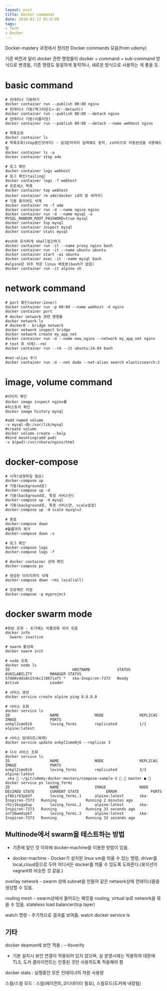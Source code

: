 ```yaml
---
layout: post
title: Docker commands
date: 2018-01-17 01:0:00
tags:
- Tech
- Docker
---
```


Docker-mastery 과정에서 정리한 Docker commands 모음(from udemy)

기존 버전과 달리 docker 관련 명령들이 docker + command + sub-command 방식으로 변경됨, 기존 명령도 동일하게 동작하나, 새로운 방식으로 사용하는 게 좋을 듯.

# basic command

    # 컨테이너 기동하기
    docker container run --publish 80:80 nginx
    # 컨테이너 기동(백그라운드=-d(--detach))
    docker container run --publish 80:80 --detach nginx
    # 컨테이너 기동(이름지정)
    docker container run --publish 80:80 --detach --name webhost nginx

    # 목록조회
    docker container ls
    # 목록조회(stop중인것까지) - 앞3문자까지 입력해도 동작, zsh이므로 자동완성을 사용해도 됨
    docker container ls -a
    docker container stop a4e

    # 로그 확인
    docker container logs webhost
    # 로그 확인(tailing)
    docker container logs -f webhost
    # 프로세스 목록
    docker container top webhost
    docker container rm a4e(docker id의 앞 세자리)
    # 기동 중이어도 삭제
    docker container rm -f a4e
    docker container run -d --name nginx nginx
    docker container run -d --name mysql -e MYSQL_RANDOM_ROOT_PASSWORD=true mysql
    docker container top mysql
    docker container inspect mysql
    docker container stats mysql

    #ssh와 유사하게 shell접근하기
    docker container run -it --name proxy nginx bash
    docker container run -it --name ubuntu ubuntu
    docker container start -ai ubuntu
    docker container exec -it --name mysql bash
    #alpine은 아주 작은 linux 배포본(bash가 없음)
    docker container run -it alpine sh

# network command

    # port 확인(outer:inner)
    docker container run -p 80:80 --name webhost -d nginx
    docker container port
    # docker network 관련 명령들
    docker network ls
    # docker0 - bridge network
    docker network inspect bridge
    docker network create my_app_net
    docker container run -d --name new_nginx --network my_app_net nginx
    # test 후 삭제(--rm)
    docker container run --rm --it ubuntu:14.04 bash

    #net-alias 주기
    docker container run -d --net dude --net-alias search elasticsearch:2

# image, volume command

    #이미지 확인
    docker image inspect nginx를
    #히스토리 확인
    docker image history mysql

    #add named volume
    -v mysql-db:/var/lib/mysql
    #create volumn
    docker volumn create --help
    #bind mounting(add pwd)
    -v $(pwd):/usr/share/nginx/html


# docker-compose

    # 시작(설정파일 필요)
    docker-compose up
    # 기동(background로)
    docker-compose up -d
    # 기동(background로, 특정 서비스만)
    docker-compose up -d mysql
    # 기동(background로, 특정 서비스만, scale설정)
    docker-compose up -d scale mysql=2

    # 종료
    docker-compose down
    #볼륨까지 제거
    docker-compose down -v

    # 로그 확인
    docker-compose logs
    docker-compose logs -f

    # docker container 상태 확인
    docker-compose ps

    # 생성된 이미지까지 삭제
    docker-compose down -rmi local(all)

    # 프로젝트 지정
    docker-compose -p myproject



# docker swarm mode

    #정보 조회 - 초기에는 비활성화 되어 있음
    docker info
      Swarm: inactive

    # swarm 활성화
    docker swarm init

    # node 조회
    docker node ls
    ID                            HOSTNAME            STATUS              AVAILABILITY        MANAGER STATUS
    57d08vdds8n1tn6c1l867iaft *   ska-Inspiron-7373   Ready               Active              Leader

    # 서비스 생성
    docker service create alpine ping 8.8.8.8

    # 서비스 조회
    docker service ls
    ID                  NAME                MODE                REPLICAS            IMAGE               PORTS
    onkpl2ime0j6        loving_fermi        replicated          1/1                 alpine:latest

    # 서비스 업데이트(복제)
    docker service update onkpl2ime0j6 --replicas 3

    # 다시 서비스 조회
    docker service ls
    ID                  NAME                MODE                REPLICAS            IMAGE               PORTS
    onkpl2ime0j6        loving_fermi        replicated          3/3                 alpine:latest
     ska  ~/git/udemy-docker-mastery/compose-sample-3   master ●  docker service ps loving_fermi
    ID                  NAME                IMAGE               NODE                DESIRED STATE       CURRENT STATE            ERROR               PORTS
    yf8kir63pbdf        loving_fermi.1      alpine:latest       ska-Inspiron-7373   Running             Running 2 minutes ago
    rhzj1kxgy6up        loving_fermi.2      alpine:latest       ska-Inspiron-7373   Running             Running 33 seconds ago
    znf26wmdspkf        loving_fermi.3      alpine:latest       ska-Inspiron-7373   Running             Running 33 seconds ago


## Multinode에서 swarm을 테스트하는 방법

- 기존에 알던 것 이외에 docker-machine을 이용한 방법이 있음.

- docker-machine - Docker가 설치된 linux vm을 띄울 수 있는 명령, driver를 local,cloud등으로 두어 어디서든 docker를 띄울 수 있도록 도와준다.(포지션이 vagrant와 비슷한 것 같음.)


overlay network - swarm 상에 subnet을 만들어 같은 network상에 컨테이너들을 생성할 수 있음.

routing mesh - swarm상에서 들어오는 패킷을 routing, virtual ip로 network을 묶을 수 있음. stateless load balancer(tcp layer)

watch 명령 - 주기적으로 결과를 보여줌.
watch docker service ls

## 기타

docker deamon에 보안 적용 : --tlsverify
  - 기본 설치시 보안 연결이 적용되어 있지 않으며, 실 운영시에는 적용하여 데몬에 TLS, 도커 클라이언트는 인증된 것만 사용하도록 적용해야 함

docker stats : 실행중인 모든 컨테이너의 자원 사용량

스웜/스웜 모드 : 스웜(에이전트,코디네이터 필요), 스웜모드(도커에 내장됨)

